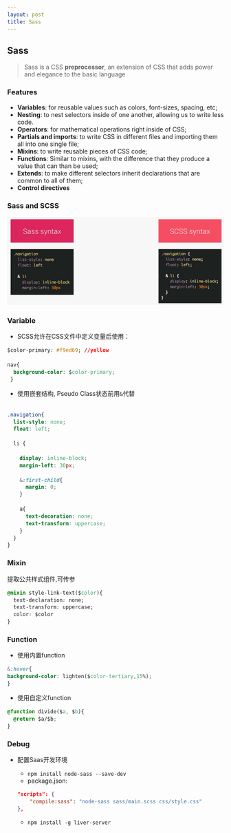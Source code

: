```yaml
---
layout: post
title: Sass
---
```


## Sass

> Sass is a CSS **preprocessor**, an extension of CSS that adds power and elegance to the basic language

### Features

- **Variables**: for reusable values such as colors, font-sizes, spacing, etc;
- **Nesting**: to nest selectors inside of one another, allowing us to write less code.
- **Operators**: for mathematical operations right inside of CSS;
- **Partials and imports**: to write CSS in different files and importing them all into one single file;
- **Mixins**: to write reusable pieces of CSS code;
- **Functions**: Similar to mixins, with the difference that they produce a value that can than be used;
- **Extends**: to make different selectors inherit declarations that are common to all of them;
- **Control directives**

### Sass and SCSS

![](/assets/images/2007/08/sass-vs-scss-syntax.png)

### Variable

- SCSS允许在CSS文件中定义变量后使用：

```css
$color-primary: #f9ed69; //yellow

nav{
  background-color: $color-primary;
 }
```

- 使用嵌套结构, Pseudo Class状态前用`&`代替

```css

.navigation{
  list-style: none;
  float: left;
  
  li {
    
    display: inline-block;  
    margin-left: 30px;
    
    &:first-child{
      margin: 0;
    }
     
    a{
      text-decoration: none;
      text-transform: uppercase;
    }
  }
}

```

### Mixin

提取公共样式组件,可传参

```css
@mixin style-link-text($color){
  text-declaration: none;
  text-transform: uppercase;
  color: $color
}
```

### Function

- 使用内置function

```css
&:hover{
background-color: lighten($color-tertiary,15%);
}
```

- 使用自定义function

```css
@function divide($a, $b){
  @return $a/$b;
}

```


### Debug

- 配置Saas开发环境
	- `npm install node-sass --save-dev`	
	- package.json:

	```json
	"scripts": {
		"compile:sass": "node-sass sass/main.scss css/style.css"
	},
	```
	- `npm install -g liver-server`